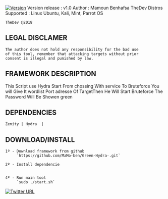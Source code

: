 

[![Version](https://img.shields.io/badge/Green%20Hydra%20-1.0-Green.svg)]()
    Version release : v1.0
    Author : Mamoun Benhafsa TheDev 
    Distros Supported : Linux Ubuntu, Kali, Mint, Parrot OS 
    
    
    
    
    TheDev @2018


## LEGAL DISCLAMER
    The author does not hold any responsibility for the bad use
    of this tool, remember that attacking targets without prior
    consent is illegal and punished by law.



## FRAMEWORK DESCRIPTION
   This Script use Hydra Start From chossing With service To Bruteforce 
   You will Give It wordlist Port adresse Of TargetThen He Will Start 
   Bruteforce The Password Will Be Showen green 



## DEPENDENCIES
    Zenity | Hydra  |
    


## DOWNLOAD/INSTALL
    1º - Download framework from github
         `https://github.com/MaMo-ben/Green-Hydra-.git`

    2º - Install dependencie
         

    4º - Run main tool
         `sudo ./start.sh`



[![Twitter URL](https://fr.facebookbrand.com/wp-content/themes/fb-branding/prj-fb-branding/assets/images/fb-logo.png)](https://www.facebook.com/thedevevil/)



